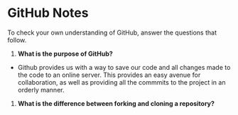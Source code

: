 # GitHub Notes

To check your own understanding of GitHub, answer the questions that follow.

1. **What is the purpose of GitHub?** 

- Github provides us with a way to save our code and all changes made to the code to an online server. This provides an easy avenue for collaboration, as well as providing all the commmits to the project in an orderly manner.

1. **What is the difference between forking and cloning a repository?** 

